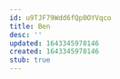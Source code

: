 ```yaml
---
id: u9TJF79Wdd6fQp0OYVqco
title: Ben
desc: ''
updated: 1643345978146
created: 1643345978146
stub: true
---
```


